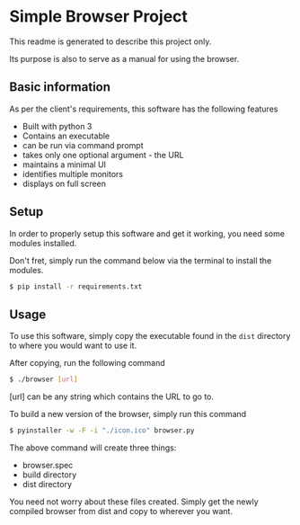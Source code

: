 # Simple Browser Project

This readme is generated to describe this project only.

Its purpose is also to serve as a manual for using the browser.

## Basic information

As per the client's requirements, this software has the following features

- Built with python 3
- Contains an executable
- can be run via command prompt
- takes only one optional argument - the URL
- maintains a minimal UI
- identifies multiple monitors
- displays on full screen

## Setup

In order to properly setup this software and get it working, you need some modules installed.

Don't fret, simply run the command below via the terminal to install the modules.

```sh
$ pip install -r requirements.txt
```

## Usage

To use this software, simply copy the executable found in the `dist` directory to where you would want to use it.

After copying, run the following command

```sh
$ ./browser [url]
```

[url] can be any string which contains the URL to go to.

To build a new version of the browser, simply run this command

```sh
$ pyinstaller -w -F -i "./icon.ico" browser.py
```

The above command will create three things:
- browser.spec
- build directory
- dist directory

You need not worry about these files created. Simply get the newly compiled browser from dist and copy to wherever you want.
